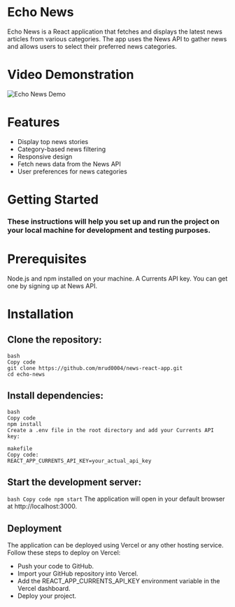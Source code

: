 # Echo News
Echo News is a React application that fetches and displays the latest news articles from various categories. The app uses the News API to gather news and allows users to select their preferred news categories.

# Video Demonstration

![Echo News Demo](https://www.youtube.com/watch?v=JAl6BmLOdk8)

# Features
- Display top news stories
- Category-based news filtering
- Responsive design
- Fetch news data from the News API
- User preferences for news categories
  
# Getting Started
### These instructions will help you set up and run the project on your local machine for development and testing purposes.

# Prerequisites
Node.js and npm installed on your machine.
A Currents API key. You can get one by signing up at News API.

# Installation


## Clone the repository:
```
bash
Copy code
git clone https://github.com/mrud0004/news-react-app.git
cd echo-news
```

## Install dependencies:
```
bash
Copy code
npm install
Create a .env file in the root directory and add your Currents API key:

makefile
Copy code:
REACT_APP_CURRENTS_API_KEY=your_actual_api_key
```

## Start the development server:
``
bash
Copy code
npm start
``
The application will open in your default browser at http://localhost:3000.

## Deployment

The application can be deployed using Vercel or any other hosting service. Follow these steps to deploy on Vercel:
- Push your code to GitHub.
- Import your GitHub repository into Vercel.
- Add the REACT_APP_CURRENTS_API_KEY environment variable in the Vercel dashboard.
- Deploy your project.


